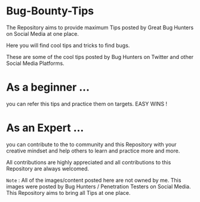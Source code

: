# Bug-Bounty-Tips
The Repository aims to provide maximum Tips posted by Great Bug Hunters on Social Media at one place.

Here you will find cool tips and tricks to find bugs.

These are some of the cool tips posted by Bug Hunters on Twitter and other Social Media Platforms.

# As a beginner ...
you can refer this tips and practice them on targets. EASY WINS !

# As an Expert ...
you can contribute to the to community and this Repository with your creative mindset and help others to learn and practice more and more.

All contributions are highly appreciated and all contributions to this Repository are always welcomed.


`Note` : All of the images/content posted here are not owned by me. This images were posted by Bug Hunters / Penetration Testers on Social Media. This Repository aims to bring all Tips at one place.

